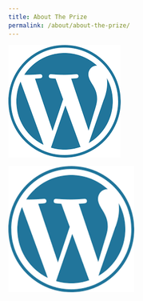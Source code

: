 ```yaml
---
title: About The Prize
permalink: /about/about-the-prize/
---
```


![test image](/images/test/download.png)

<img src="/images/test/download.png" alt="test image" width="50%">
